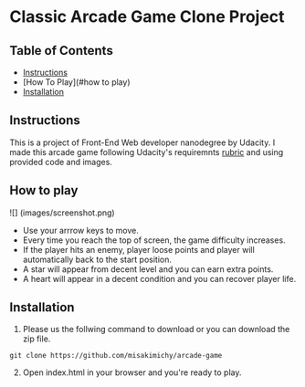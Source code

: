 # Classic Arcade Game Clone Project

## Table of Contents

- [Instructions](#instructions)
- [How To Play](#how to play)
- [Installation](#installation)


## Instructions
This is a project of Front-End Web developer nanodegree by Udacity.
I made this arcade game following Udacity's requiremnts [rubric](https://review.udacity.com/#!/rubrics/15/view) and using provided code and images.


## How to play
![] (images/screenshot.png)

- Use your arrrow keys to move.
- Every time you reach the top of screen, the game difficulty increases.
- If the player hits an enemy, player loose points and player will automatically back to the start position.
- A star will appear from decent level and you can earn extra points.
- A heart will appear in a decent condition and you can recover player life.


## Installation
1. Please us the follwing command to download or you can download the zip file.
```
git clone https://github.com/misakimichy/arcade-game
```

2. Open index.html in your browser and you're ready to play.

